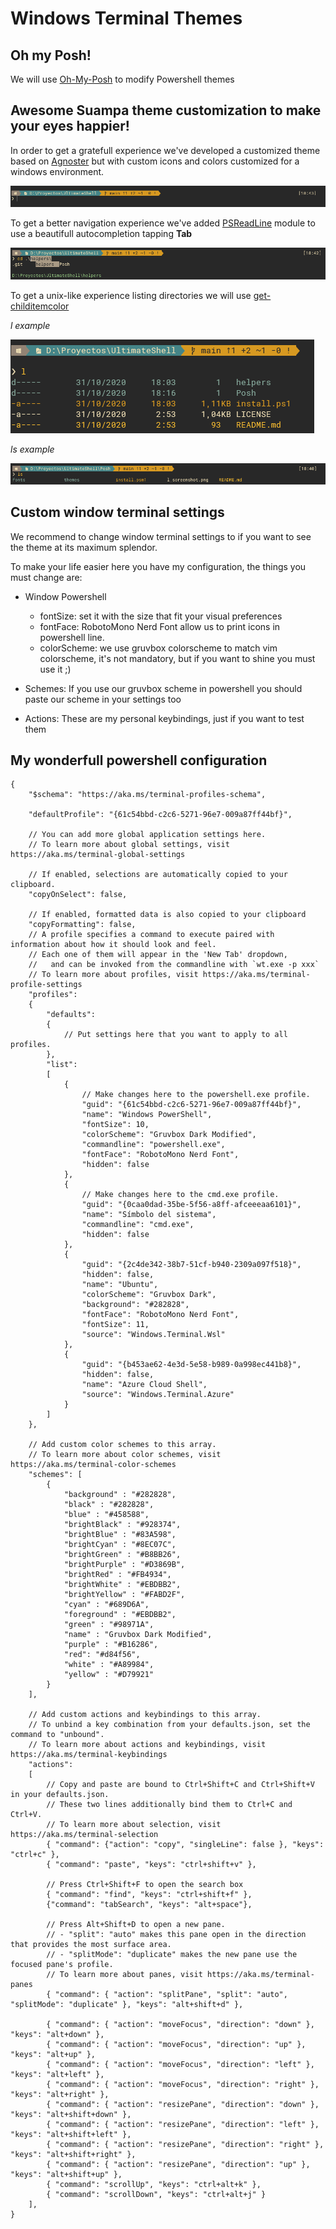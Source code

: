 # Windows Terminal Themes

## Oh my Posh!

We will use [Oh-My-Posh](https://github.com/JanDeDobbeleer/oh-my-posh) to modify Powershell themes

## Awesome Suampa theme customization to make your eyes happier!

In order to get a gratefull experience we've developed a customized theme based on [Agnoster](https://github.com/JanDeDobbeleer/oh-my-posh#agnoster)
but with custom icons and colors customized for a windows environment.

![](./theme_screenshot.png)

To get a better navigation experience we've added [PSReadLine](https://github.com/PowerShell/PSReadLine) module to use a beautifull autocompletion tapping **Tab**

![](./cd_screenshot.png)

To get a unix-like experience listing directories we will use [get-childitemcolor](https://github.com/joonro/Get-ChildItemColor)

*l example*

![](./l_screenshot.png)

*ls example*

![](./ls_screenshot.png)

## Custom window terminal settings

We recommend to change window terminal settings to if you want to see the theme at its maximum splendor.

To make your life easier here you have my configuration, the things you must change are:

- Window Powershell
    - fontSize: set it with the size that fit your visual preferences
    - fontFace: RobotoMono Nerd Font allow us to print icons in powershell line.
    - colorScheme: we use gruvbox colorscheme to match vim colorscheme, it's not mandatory, but if you want to shine you must use it ;)

- Schemes: If you use our gruvbox scheme in powershell you should paste our scheme in your settings too
- Actions: These are my personal keybindings, just if you want to test them

## My wonderfull powershell configuration 

```jsonc
{
    "$schema": "https://aka.ms/terminal-profiles-schema",

    "defaultProfile": "{61c54bbd-c2c6-5271-96e7-009a87ff44bf}",

    // You can add more global application settings here.
    // To learn more about global settings, visit https://aka.ms/terminal-global-settings

    // If enabled, selections are automatically copied to your clipboard.
    "copyOnSelect": false,

    // If enabled, formatted data is also copied to your clipboard
    "copyFormatting": false,
    // A profile specifies a command to execute paired with information about how it should look and feel.
    // Each one of them will appear in the 'New Tab' dropdown,
    //   and can be invoked from the commandline with `wt.exe -p xxx`
    // To learn more about profiles, visit https://aka.ms/terminal-profile-settings
    "profiles":
    {
        "defaults":
        {
            // Put settings here that you want to apply to all profiles.
        },
        "list":
        [
            {
                // Make changes here to the powershell.exe profile.
                "guid": "{61c54bbd-c2c6-5271-96e7-009a87ff44bf}",
                "name": "Windows PowerShell",
                "fontSize": 10,
                "colorScheme": "Gruvbox Dark Modified",
                "commandline": "powershell.exe",
                "fontFace": "RobotoMono Nerd Font",
                "hidden": false
            },
            {
                // Make changes here to the cmd.exe profile.
                "guid": "{0caa0dad-35be-5f56-a8ff-afceeeaa6101}",
                "name": "Símbolo del sistema",
                "commandline": "cmd.exe",
                "hidden": false
            },
            {
                "guid": "{2c4de342-38b7-51cf-b940-2309a097f518}",
                "hidden": false,
                "name": "Ubuntu",
                "colorScheme": "Gruvbox Dark",
                "background": "#282828",
                "fontFace": "RobotoMono Nerd Font",
                "fontSize": 11,
                "source": "Windows.Terminal.Wsl"
            },
            {
                "guid": "{b453ae62-4e3d-5e58-b989-0a998ec441b8}",
                "hidden": false,
                "name": "Azure Cloud Shell",
                "source": "Windows.Terminal.Azure"
            }
        ]
    },

    // Add custom color schemes to this array.
    // To learn more about color schemes, visit https://aka.ms/terminal-color-schemes
    "schemes": [
        {
            "background" : "#282828",
            "black" : "#282828",
            "blue" : "#458588",
            "brightBlack" : "#928374",
            "brightBlue" : "#83A598",
            "brightCyan" : "#8EC07C",
            "brightGreen" : "#B8BB26",
            "brightPurple" : "#D3869B",
            "brightRed" : "#FB4934",
            "brightWhite" : "#EBDBB2",
            "brightYellow" : "#FABD2F",
            "cyan" : "#689D6A",
            "foreground" : "#EBDBB2",
            "green" : "#98971A",
            "name" : "Gruvbox Dark Modified",
            "purple" : "#B16286",
            "red": "#d84f56",
            "white" : "#A89984",
            "yellow" : "#D79921"
        }
    ],

    // Add custom actions and keybindings to this array.
    // To unbind a key combination from your defaults.json, set the command to "unbound".
    // To learn more about actions and keybindings, visit https://aka.ms/terminal-keybindings
    "actions":
    [
        // Copy and paste are bound to Ctrl+Shift+C and Ctrl+Shift+V in your defaults.json.
        // These two lines additionally bind them to Ctrl+C and Ctrl+V.
        // To learn more about selection, visit https://aka.ms/terminal-selection
        { "command": {"action": "copy", "singleLine": false }, "keys": "ctrl+c" },
        { "command": "paste", "keys": "ctrl+shift+v" },

        // Press Ctrl+Shift+F to open the search box
        { "command": "find", "keys": "ctrl+shift+f" },
        {"command": "tabSearch", "keys": "alt+space"},

        // Press Alt+Shift+D to open a new pane.
        // - "split": "auto" makes this pane open in the direction that provides the most surface area.
        // - "splitMode": "duplicate" makes the new pane use the focused pane's profile.
        // To learn more about panes, visit https://aka.ms/terminal-panes
        { "command": { "action": "splitPane", "split": "auto", "splitMode": "duplicate" }, "keys": "alt+shift+d" },

        { "command": { "action": "moveFocus", "direction": "down" }, "keys": "alt+down" },
        { "command": { "action": "moveFocus", "direction": "up" }, "keys": "alt+up" },
        { "command": { "action": "moveFocus", "direction": "left" }, "keys": "alt+left" },
        { "command": { "action": "moveFocus", "direction": "right" }, "keys": "alt+right" },
        { "command": { "action": "resizePane", "direction": "down" }, "keys": "alt+shift+down" },
        { "command": { "action": "resizePane", "direction": "left" }, "keys": "alt+shift+left" },
        { "command": { "action": "resizePane", "direction": "right" }, "keys": "alt+shift+right" },
        { "command": { "action": "resizePane", "direction": "up" }, "keys": "alt+shift+up" },
        { "command": "scrollUp", "keys": "ctrl+alt+k" },
        { "command": "scrollDown", "keys": "ctrl+alt+j" }
    ],
}

```
